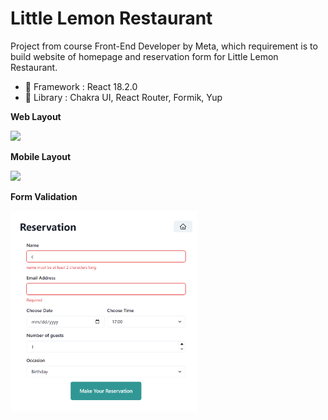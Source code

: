 # Little Lemon Restaurant

Project from course Front-End Developer by Meta, which requirement is to build website of homepage and reservation form for Little Lemon Restaurant.

- 🍞 Framework : React 18.2.0
- 🥪 Library : Chakra UI, React Router, Formik, Yup


**Web Layout**

<img src="https://github.com/jocunda/littlelemonrestaurant/blob/main/src/assets/readme-images/1.gif" width="450px">

**Mobile Layout**

<img src="https://github.com/jocunda/littlelemonrestaurant/blob/main/src/assets/readme-images/2.gif" width="250px">

**Form Validation**

<img src="https://github.com/jocunda/littlelemonrestaurant/blob/main/src/assets/readme-images/3.png" width="300px">